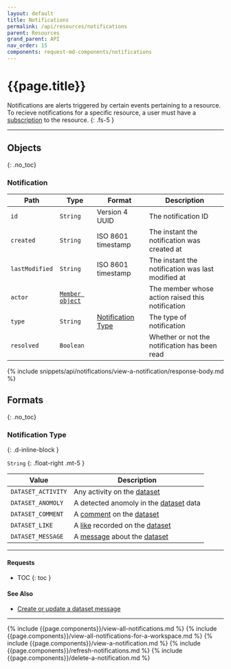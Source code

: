 ```yaml
---
layout: default
title: Notifications
permalink: /api/resources/notifications
parent: Resources
grand_parent: API
nav_order: 15
components: request-md-components/notifications
---
```


# {{page.title}}

Notifications are alerts triggered by certain events pertaining to a resource. To recieve notifications for a specific resource, a user must have a [subscription](subscriptions) to the resource.
{: .fs-5 }

---

## Objects
{: .no_toc}

### Notification

Path | Type | Format | Description
---- | ---- | ------ | -----------
`id` | `String` | Version 4 UUID | The notification ID
`created` | `String` | ISO 8601 timestamp | The instant the notification was created at
`lastModified` | `String` | ISO 8601 timestamp | The instant the notification was last modified at
`actor` | [`Member object`](members#member-object) | | The member whose action raised this notification
`type` | `String` | [Notification Type](#notification-type) | The type of notification
`resolved` | `Boolean` | | Whether or not the notification has been read

{% include snippets/api/notifications/view-a-notification/response-body.md %}

## Formats
{: .no_toc}

### Notification Type
{: .d-inline-block }

`String`
{: .float-right .mt-5 }

Value | Description
----- | -----------
`DATASET_ACTIVITY` | Any activity on the [dataset](datasets)
`DATASET_ANOMOLY` | A detected anomoly in the [dataset](datasets) data
`DATASET_COMMENT` | A [comment](comments#comment) on the [dataset](datasets)
`DATASET_LIKE` | A [like](datasets#record-a-like-of-a-dataset) recorded on the [dataset](datasets)
`DATASET_MESSAGE` | A [message](datasets#dataset-message) about the [dataset](datasets)

---

#### Requests

- TOC
{: toc }

#### See Also

- [Create or update a dataset message](datasets#create-or-update-a-dataset-message)

---

{% include {{page.components}}/view-all-notifications.md %}
{% include {{page.components}}/view-all-notifications-for-a-workspace.md %}
{% include {{page.components}}/view-a-notification.md %}
{% include {{page.components}}/refresh-notifications.md %}
{% include {{page.components}}/delete-a-notification.md %}

